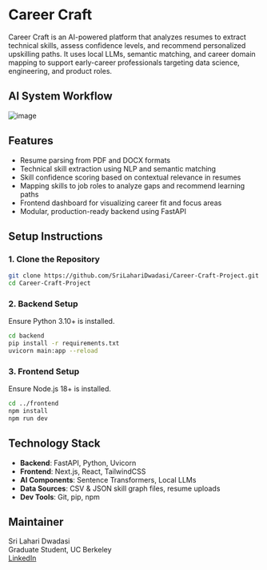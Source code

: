 # Career Craft

Career Craft is an AI-powered platform that analyzes resumes to extract technical skills, assess confidence levels, and recommend personalized upskilling paths. It uses local LLMs, semantic matching, and career domain mapping to support early-career professionals targeting data science, engineering, and product roles.

## AI System Workflow

![image](https://github.com/user-attachments/assets/a02bff51-5925-472e-ae82-dfb47be045f0)


## Features

- Resume parsing from PDF and DOCX formats
- Technical skill extraction using NLP and semantic matching
- Skill confidence scoring based on contextual relevance in resumes
- Mapping skills to job roles to analyze gaps and recommend learning paths
- Frontend dashboard for visualizing career fit and focus areas
- Modular, production-ready backend using FastAPI


## Setup Instructions

### 1. Clone the Repository

```bash
git clone https://github.com/SriLahariDwadasi/Career-Craft-Project.git
cd Career-Craft-Project
```

### 2. Backend Setup

Ensure Python 3.10+ is installed.

```bash
cd backend
pip install -r requirements.txt
uvicorn main:app --reload
```

### 3. Frontend Setup

Ensure Node.js 18+ is installed.

```bash
cd ../frontend
npm install
npm run dev
```

## Technology Stack

- **Backend**: FastAPI, Python, Uvicorn
- **Frontend**: Next.js, React, TailwindCSS
- **AI Components**: Sentence Transformers, Local LLMs
- **Data Sources**: CSV & JSON skill graph files, resume uploads
- **Dev Tools**: Git, pip, npm


## Maintainer

Sri Lahari Dwadasi  
Graduate Student, UC Berkeley  
[LinkedIn](https://www.linkedin.com/in/sri-lahari-dwadasi)
